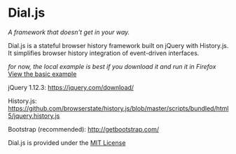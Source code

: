 # Dial.js  
*A framework that doesn't get in your way.*  

Dial.js is a stateful browser history framework built on jQuery with History.js. It simplifies browser history integration of event-driven interfaces.

*for now, the local example is best if you download it and run it in Firefox*
[View the basic example](https://cdn.rawgit.com/danielteichman/Dial.js/public/Examples/basic_example.html)

jQuery 1.12.3: https://jquery.com/download/


History.js: https://github.com/browserstate/history.js/blob/master/scripts/bundled/html5/jquery.history.js


Bootstrap (recommended): http://getbootstrap.com/

Dial.js is provided under the [MIT License](https://tldrlegal.com/license/mit-license)
